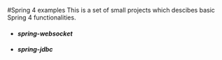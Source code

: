 #Spring 4 examples
This is a set of small projects which descibes basic Spring 4 functionalities.

<ul>
    <li><h5>spring-websocket
    <li><h5>spring-jdbc
</ul>